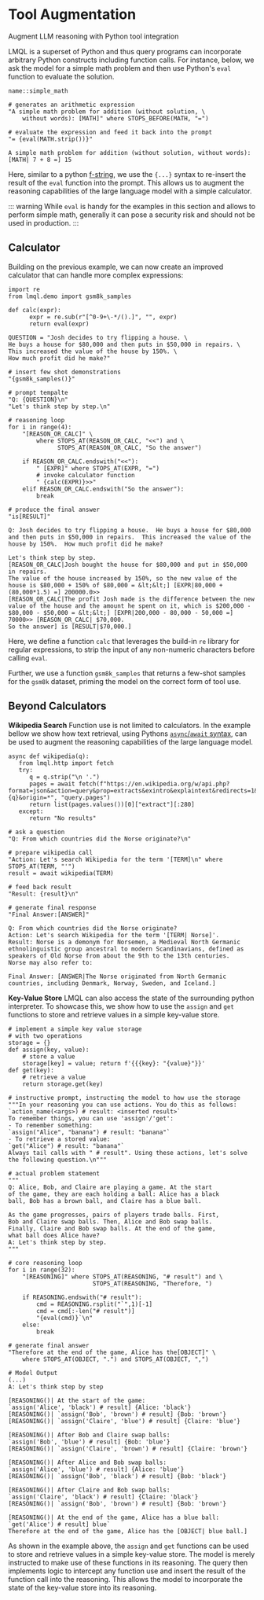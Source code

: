 # Tool Augmentation

<div class="subtitle">Augment LLM reasoning with Python tool integration</div>

LMQL is a superset of Python and thus query programs can incorporate arbitrary Python constructs including function calls.
For instance, below, we ask the model for a simple math problem and then use Python's `eval` function to evaluate the solution.

```{lmql}
name::simple_math

# generates an arithmetic expression
"A simple math problem for addition (without solution, \
    without words): [MATH]" where STOPS_BEFORE(MATH, "=")

# evaluate the expression and feed it back into the prompt
"= {eval(MATH.strip())}"
```
```promptdown
A simple math problem for addition (without solution, without words):
[MATH| 7 + 8 =] 15
```



Here, similar to a python [f-string](https://peps.python.org/pep-0498), we use the `{...}` syntax to re-insert the result of the `eval` function into the prompt. This allows us to augment the reasoning capabilities of the large language model with a simple calculator.

::: warning
While `eval` is handy for the examples in this section and allows to perform simple math, generally it can pose a security risk and should not be used in production.
:::

## Calculator
Building on the previous example, we can now create an improved calculator that can handle more complex expressions:

```lmql
import re
from lmql.demo import gsm8k_samples

def calc(expr):
      expr = re.sub(r"[^0-9+\-*/().]", "", expr)
      return eval(expr)

QUESTION = "Josh decides to try flipping a house. \
He buys a house for $80,000 and then puts in $50,000 in repairs. \
This increased the value of the house by 150%. \
How much profit did he make?"

# insert few shot demonstrations
"{gsm8k_samples()}"

# prompt tempalte
"Q: {QUESTION}\n"
"Let's think step by step.\n"

# reasoning loop
for i in range(4):
    "[REASON_OR_CALC]" \
        where STOPS_AT(REASON_OR_CALC, "<<") and \
              STOPS_AT(REASON_OR_CALC, "So the answer")
    
    if REASON_OR_CALC.endswith("<<"):
        " [EXPR]" where STOPS_AT(EXPR, "=")
        # invoke calculator function
        " {calc(EXPR)}>>"
    elif REASON_OR_CALC.endswith("So the answer"):
        break

# produce the final answer
"is[RESULT]"
```
```promptdown
Q: Josh decides to try flipping a house.  He buys a house for $80,000 and then puts in $50,000 in repairs.  This increased the value of the house by 150%.  How much profit did he make?

Let's think step by step.
[REASON_OR_CALC|Josh bought the house for $80,000 and put in $50,000 in repairs.
The value of the house increased by 150%, so the new value of the house is $80,000 + 150% of $80,000 = &lt;&lt;] [EXPR|80,000 + (80,000*1.5) =] 200000.0>> 
[REASON_OR_CALC|The profit Josh made is the difference between the new value of the house and the amount he spent on it, which is $200,000 - $80,000 - $50,000 = &lt;&lt;] [EXPR|200,000 - 80,000 - 50,000 =] 70000>> [REASON_OR_CALC| $70,000.
So the answer] is [RESULT|$70,000.]
```

Here, we define a function `calc` that leverages the build-in `re` library for regular expressions, to strip the input of any non-numeric characters before calling `eval`.

Further, we use a function `gsm8k_samples` that returns a few-shot samples for the `gsm8k` dataset, priming the model on the correct form of tool use.

## Beyond Calculators

**Wikipedia Search** Function use is not limited to calculators. In the example bellow we show how text retrieval, using Pythons [`async`/`await` syntax](https://docs.python.org/3/library/asyncio.html), can be used to augment the reasoning capabilities of the large language model. 

```lmql
async def wikipedia(q):
   from lmql.http import fetch
   try:
      q = q.strip("\n '.")
      pages = await fetch(f"https://en.wikipedia.org/w/api.php?format=json&action=query&prop=extracts&exintro&explaintext&redirects=1&titles={q}&origin=*", "query.pages")
      return list(pages.values())[0]["extract"][:280]
   except:
      return "No results"

# ask a question
"Q: From which countries did the Norse originate?\n"

# prepare wikipedia call
"Action: Let's search Wikipedia for the term '[TERM]\n" where STOPS_AT(TERM, "'")
result = await wikipedia(TERM)

# feed back result
"Result: {result}\n"

# generate final response
"Final Answer:[ANSWER]"
```
```promptdown
Q: From which countries did the Norse originate?
Action: Let's search Wikipedia for the term '[TERM| Norse]'.
Result: Norse is a demonym for Norsemen, a Medieval North Germanic ethnolinguistic group ancestral to modern Scandinavians, defined as speakers of Old Norse from about the 9th to the 13th centuries.
Norse may also refer to:

Final Answer: [ANSWER|The Norse originated from North Germanic countries, including Denmark, Norway, Sweden, and Iceland.]
```

**Key-Value Store** LMQL can also access the state of the surrounding python interpreter. To showcase this, we show how to use the `assign` and `get` functions to store and retrieve values in a simple key-value store.

```lmql
# implement a simple key value storage
# with two operations
storage = {}
def assign(key, value): 
    # store a value
    storage[key] = value; return f'{{{key}: "{value}"}}'
def get(key): 
    # retrieve a value
    return storage.get(key)

# instructive prompt, instructing the model to how use the storage
"""In your reasoning you can use actions. You do this as follows:
`action_name(<args>) # result: <inserted result>`
To remember things, you can use 'assign'/'get':
- To remember something:
`assign("Alice", "banana") # result: "banana"`
- To retrieve a stored value:
`get("Alice") # result: "banana"`
Always tail calls with " # result". Using these actions, let's solve the following question.\n"""

# actual problem statement
"""
Q: Alice, Bob, and Claire are playing a game. At the start 
of the game, they are each holding a ball: Alice has a black 
ball, Bob has a brown ball, and Claire has a blue ball. 

As the game progresses, pairs of players trade balls. First, 
Bob and Claire swap balls. Then, Alice and Bob swap balls. 
Finally, Claire and Bob swap balls. At the end of the game, 
what ball does Alice have?
A: Let's think step by step.
"""

# core reasoning loop
for i in range(32):
    "[REASONING]" where STOPS_AT(REASONING, "# result") and \
                        STOPS_AT(REASONING, "Therefore, ")
    
    if REASONING.endswith("# result"):
        cmd = REASONING.rsplit("`",1)[-1]
        cmd = cmd[:-len("# result")]
        "{eval(cmd)}`\n"
    else:
        break

# generate final answer
"Therefore at the end of the game, Alice has the[OBJECT]" \
    where STOPS_AT(OBJECT, ".") and STOPS_AT(OBJECT, ",")
```

```promptdown
# Model Output
(...)
A: Let's think step by step

[REASONING()| At the start of the game:
`assign('Alice', 'black') # result] {Alice: 'black'}
[REASONING()| `assign('Bob', 'brown') # result] {Bob: 'brown'}
[REASONING()| `assign('Claire', 'blue') # result] {Claire: 'blue'}

[REASONING()| After Bob and Claire swap balls:
`assign('Bob', 'blue') # result] {Bob: 'blue'}
[REASONING()| `assign('Claire', 'brown') # result] {Claire: 'brown'}

[REASONING()| After Alice and Bob swap balls:
`assign('Alice', 'blue') # result] {Alice: 'blue'}
[REASONING()| `assign('Bob', 'black') # result] {Bob: 'black'}

[REASONING()| After Claire and Bob swap balls:
`assign('Claire', 'black') # result] {Claire: 'black'}
[REASONING()| `assign('Bob', 'brown') # result] {Bob: 'brown'}

[REASONING()| At the end of the game, Alice has a blue ball:
`get('Alice') # result] blue`
Therefore at the end of the game, Alice has the [OBJECT| blue ball.]
```

As shown in the example above, the `assign` and `get` functions can be used to store and retrieve values in a simple key-value store. The model is merely instructed to make use of these functions in its reasoning. The query then implements logic to intercept any function use and insert the result of the function call into the reasoning. This allows the model to incorporate the state of the key-value store into its reasoning.




